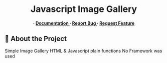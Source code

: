 <div align='center'>

<h1>Javascript Image Gallery</h1>
<h4> <span> · </span> <a href="https://github.com/Khaled-Youssef/JS-Image-Gallery/blob/main/README.md"> Documentation </a> <span> · </span> <a href="https://github.com/Khaled-Youssef/JS-Image-Gallery/issues"> Report Bug </a> <span> · </span> <a href="https://github.com/Khaled-Youssef/JS-Image-Gallery/issues"> Request Feature </a> </h4>

</div>

## :star2: About the Project

Simple Image Gallery HTML & Javascript plain functions
No Framework was used
